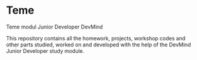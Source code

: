 # Teme
Teme modul Junior Developer DevMind

This repository contains all the homework, projects, workshop codes and other parts studied, worked on and developed with the help of
the DevMind Junior Developer study module.


